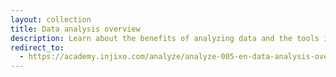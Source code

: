 ```yaml
---
layout: collection
title: Data analysis overview
description: Learn about the benefits of analyzing data and the tools injixo provides for data analysis.
redirect_to:
  - https://academy.injixo.com/analyze/analyze-005-en-data-analysis-overviews
---
```

